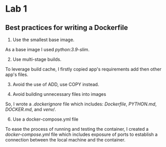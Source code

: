 # Lab 1

## Best practices for writing a Dockerfile

1. Use the smallest base image.

As a base image I used *python:3.9-slim*. 

2. Use multi-stage builds.

To leverage build cache, I firstly copied app's requirements add then other app's files.  

3. Avoid the use of ADD, use COPY instead.

4. Avoid building unnecessary files into images

So, I wrote a *.dockerignore* file which includes: *Dockerfile*, *PYTHON.md*, *DOCKER.md*, and *venv/*.

6. Use a docker-compose.yml file

To ease the process of running and testing the container, I created a *docker-compose.yml* file which includes exposure of ports to establish a connection between the local machine and the container. 
